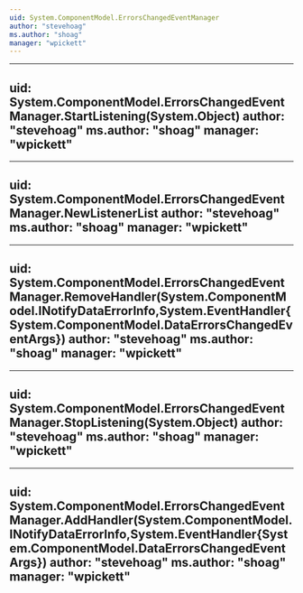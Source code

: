 ```yaml
---
uid: System.ComponentModel.ErrorsChangedEventManager
author: "stevehoag"
ms.author: "shoag"
manager: "wpickett"
---
```


---
uid: System.ComponentModel.ErrorsChangedEventManager.StartListening(System.Object)
author: "stevehoag"
ms.author: "shoag"
manager: "wpickett"
---

---
uid: System.ComponentModel.ErrorsChangedEventManager.NewListenerList
author: "stevehoag"
ms.author: "shoag"
manager: "wpickett"
---

---
uid: System.ComponentModel.ErrorsChangedEventManager.RemoveHandler(System.ComponentModel.INotifyDataErrorInfo,System.EventHandler{System.ComponentModel.DataErrorsChangedEventArgs})
author: "stevehoag"
ms.author: "shoag"
manager: "wpickett"
---

---
uid: System.ComponentModel.ErrorsChangedEventManager.StopListening(System.Object)
author: "stevehoag"
ms.author: "shoag"
manager: "wpickett"
---

---
uid: System.ComponentModel.ErrorsChangedEventManager.AddHandler(System.ComponentModel.INotifyDataErrorInfo,System.EventHandler{System.ComponentModel.DataErrorsChangedEventArgs})
author: "stevehoag"
ms.author: "shoag"
manager: "wpickett"
---
